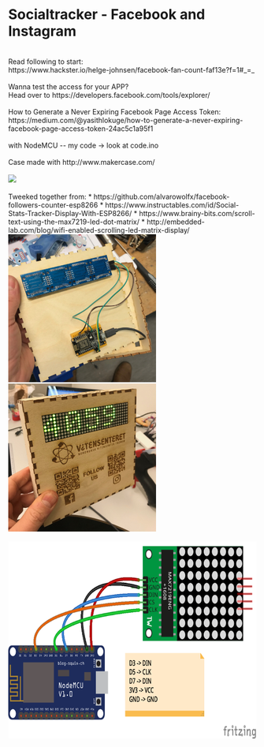 # Socialtracker - Facebook and Instagram
<br>
Read following to start:
<br>
https://www.hackster.io/helge-johnsen/facebook-fan-count-faf13e?f=1#_=_<br>
<br>
Wanna test the access for your APP?<br>
Head over to https://developers.facebook.com/tools/explorer/<br>
<br>
How to Generate a Never Expiring Facebook Page Access Token:<br>
https://medium.com/@yasithlokuge/how-to-generate-a-never-expiring-facebook-page-access-token-24ac5c1a95f1<br>
<br>
with NodeMCU -- my code -> look at code.ino<br>
<br>
Case made with http://www.makercase.com/<br>
<br>
<img src="https://media.giphy.com/media/Ojn2HN2bitd2d404MA/200w_d.gif"><br>
<br>
Tweeked together from:
* https://github.com/alvarowolfx/facebook-followers-counter-esp8266
* https://www.instructables.com/id/Social-Stats-Tracker-Display-With-ESP8266/
* https://www.brainy-bits.com/scroll-text-using-the-max7219-led-dot-matrix/
* http://embedded-lab.com/blog/wifi-enabled-scrolling-led-matrix-display/
<br>
<img src="https://github.com/larsgimse/NodeMCU/blob/master/socialtracker/face_insta/IMG_0156.jpeg" height="300"><img src="https://github.com/larsgimse/NodeMCU/blob/master/socialtracker/face_insta/IMG_0150.jpeg" height="300"><br>
<br>
<img src="https://github.com/larsgimse/NodeMCU/blob/master/socialtracker/socialtracker_bb.png" height="400"><br>
